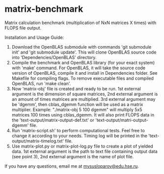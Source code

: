 # matrix-benchmark
Matrix calculation benchmark (multiplication of NxN matrices X times) with FLOPS file output.

Installation and Usage Guide:
1. Download the OpenBLAS submodule with commands 'git submodule init' and 'git submodule update'. This will clone OpenBLAS source code into 'Dependencies/OpenBLAS' directory. 
2. Compile the benchmark and OpenBLAS library (for your exact system) with 'make' command. For OpenBLAS, it will take the source code version of OpenBLAS, compile it and install in Dependencies folder. See Makefile for compiling flags. To remove executable files and compiled OpenBLAS, run 'make clean'.
3. Now 'matrix-obj' file is created and ready to be run. 1st external argument is the dimension of square matrices, 2nd external argument is an amount of times matrices are multiplied. 3rd external argument may be 'dgemm', then cblas_dgemm function will be used as a matrix multiplier. Example: "./matrix-obj 5 100 dgemm" will multiply 5x5 matrices 100 times using cblas_dgemm. It will also print FLOPS data in the 'text-output/matrix-output-def.txt' or 'text-output/matri-output-dgemm' file.
4. Run 'matrix-script.sh' to perform computational tests. Feel free to change it according to your needs. Timing log will be printed in the 'text-output/matrix-timelog.txt' file.
5. Use matrix-plot.py or matrix-plot-log.py file to create a plot of yielded data. 1st external argument is the path to text file containing output data (see point 3), 2nd external argument is the name of plot file.

If you have any questions, email me at mvsusloparov@edu.hse.ru.
